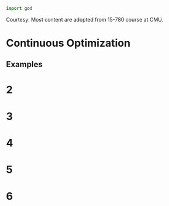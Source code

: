 ```python
import god
```
Courtesy: Most content are adopted from 15-780 course at CMU.
# Continuous Optimization
## Examples



# 2

# 3

# 4

# 5

# 6

<!--stackedit_data:
eyJoaXN0b3J5IjpbLTE1OTQ3MzUwMjgsLTYyNTI1MDE2NCwxNj
U5MDE0NjgzLC05NDg1NDY2MSw1NTk5OTg0ODQsLTExODExNjg0
MjgsMjAwNzk1MTkwMCwtMTczNTk1OTUyOSwtMTQyMTA4NjAyMl
19
-->